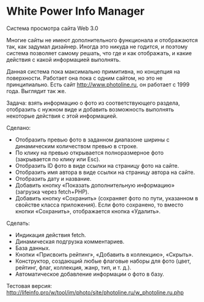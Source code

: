 # White Power Info Manager
Система просмотра сайта Web 3.0

Многие сайты не имеют дополнительного функционала и отображаются так, как задумал дизайнер.
Иногда это никуда не годится, и поэтому система позволяет самому решать, что где и как отображать, и какие действия с какой информацией выполнять.

Данная система пока максимально примитивна, но концепция на поверхности.
Работает она пока с одним сайтом, но это не принципиально.
Есть сайт http://www.photoline.ru, он работает с 1999 года. Выглядит так же.

Задача: взять информацию о фото из соответствующего раздела, отобразить с нужном виде и добавить возможность выполнять некоторые действия с этой информацией.

Сделано:
- Отобразить превью фото в заданном диапазоне ширины с динамическим количеством превью в строке.
- По клику на превью открывается полноразмерное фото (закрывается по клику или Esc).
- Отобразить ID фото в виде ссылки на страницу фото на сайте.
- Отобразить имя автора в виде ссылки на страницу автора на сайте.
- Отобразить дату и название.
- Добавить кнопку «Показать дополнительную информацию» (загрузка через fetch+PHP).
- Добавить кнопку «Сохранить» (сохраняет фото по пути, указанном в свойстве класса приложения).
  Если фото сохранено, то вместо кнопки «Cохранить», отображается кнопка «Удалить».

Сделать:
- Индикация действия fetch.
- Динамическая подгрузка комментариев.
- База данных.
- Кнопки «Присвоить рейтинг», «Добавить в коллекцию», «Скрыть».
- Конструктор, создающий любые флаговые наборы для фото (цвет, рейтинг, флаг, коллекция, жанр, тип, и т. д.).
- Автоматическое добавление информации о фото в базу.


Тестовая версия: http://lifeinfo.pro/w/tool/im/photo/site/photoline.ru/w_photoline.ru.php
